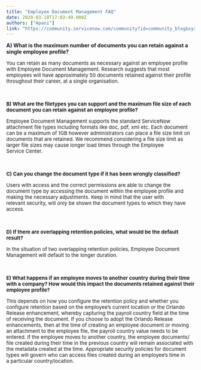 ```yaml
---
title: "Employee Document Management FAQ"
date: 2020-03-18T17:03:49.000Z
authors: ["Apani"]
link: "https://community.servicenow.com/community?id=community_blog&sys_id=65e96e3adbe7c4542be0a851ca96195b"
---
```

<p style="text-align: left;"><strong>A) What is the maximum number of documents you can retain against a single employee profile?</strong> </p>
<p><span style="font-size: 10pt;">You can retain as many documents as necessary against an employee profile with Employee Document Management. Research suggests that most employees will have approximately 50 documents retained against their profile throughout their career, at a single organisation.  </span></p>
<p> </p>
<p><span style="font-size: 10pt;"><strong>B) What </strong><strong>are the filetypes you can support and </strong><strong>the maximum file size of each document you can retain against an employee profile?</strong> </span></p>
<p><span style="font-size: 10pt;">Employee Document Management supports the standard ServiceNow attachment file types including formats like doc, pdf, xml etc. Each document can be a maximum of 1GB however administrators can place a file size limit on documents that are retained. We recommend considering a file size limit as larger file sizes may cause longer load times through the Employee Service Center. </span></p>
<p> </p>
<p><span style="font-size: 10pt;"><strong>C) Can </strong><strong>you change the document type if it has been wrongly classified?</strong><strong> </strong> </span></p>
<p><span style="font-size: 10pt;">Users with access and the correct permissions are able to change the document type by accessing the document within the employee profile and making the necessary adjustments. Keep in mind that the user with relevant security, will only be shown the document types to which they have access.  </span></p>
<p> </p>
<p><span style="font-size: 10pt;"><strong>D) If there are overlapping retention policies, what would be the default result?</strong> </span></p>
<p><span style="font-size: 10pt;">In the situation of two overlapping retention policies, Employee Document Management will default to the longer duration. </span></p>
<p> </p>
<p><span style="font-size: 10pt;"><strong>E) What happens if an employee moves to another country during their time with a company? How would this impact the documents retained against their employee profile?</strong> </span></p>
<p><span style="font-size: 10pt;">This depends on how you configure the retention policy and whether you configure retention based on the employee’s current location or the Orlando Release enhancement, whereby capturing the payroll country field at the time of receiving the document. If you choose to adopt the Orlando Release enhancements, then at the time of creating an employee document or moving an attachment to the employee file, the payroll country value needs to be entered. If the employee moves to another country, the employee documents/ file created during their time in the previous country will remain associated with the metadata created at the time. Appropriate security policies for document types will govern who can access files created during an employee’s time in a particular country/location.  </span></p>